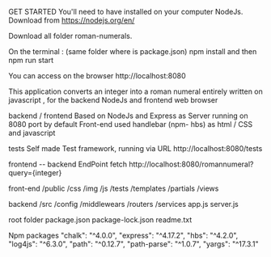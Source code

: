 GET STARTED
You'll need to have installed on your computer NodeJs.
Download from https://nodejs.org/en/

Download all folder roman-numerals.

On the terminal : (same folder where is package.json)
 npm install and then 
 npm run start

You can access on the browser http://localhost:8080

This application converts an integer into a roman numeral entirely written on 
javascript , for the backend  NodeJs and frontend web browser

backend / frontend
Based on NodeJs and Express as Server running on 8080 port by default
Front-end used handlebar (npm- hbs) as html / CSS and javascript


 tests 
Self made Test framework, running via URL http://localhost:8080/tests


frontend -- backend
EndPoint fetch http://localhost:8080/romannumeral?query={integer}

front-end
/public
        /css
        /img
        /js
        /tests
/templates
        /partials
        /views

backend 
/src
        /config
        /middlewears
        /routers
        /services
   app.js 
   server.js 

root folder 
package.json
package-lock.json
readme.txt
   
Npm packages
    "chalk": "^4.0.0",
    "express": "^4.17.2",
    "hbs": "^4.2.0",
    "log4js": "^6.3.0",
    "path": "^0.12.7",
    "path-parse": "^1.0.7",
    "yargs": "^17.3.1"









